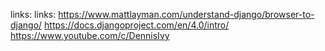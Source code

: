 links:
links:
https://www.mattlayman.com/understand-django/browser-to-django/
https://docs.djangoproject.com/en/4.0/intro/
https://www.youtube.com/c/DennisIvy